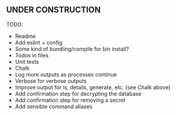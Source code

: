 ## UNDER CONSTRUCTION

TODO:

- Readme
- Add eslint + config
- Some kind of bundling/compile for bin install?
- Todos in files
- Unit tests
- Chalk
- Log more outputs as processes continue
- Verbose for verbose outputs
- Improve output for ls, details, generate, etc. (see Chalk above)
- Add confirmation step for decrypting the database
- Add confirmation step for removing a secret
- Add sensible command aliases
